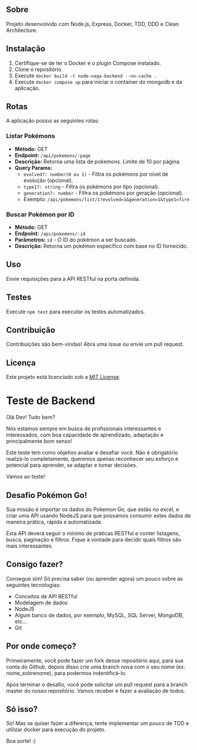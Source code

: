 ## Sobre

Projeto desenvolvido com Node.js, Express, Docker, TDD, DDD e Clean Architecture.

## Instalação

1. Certifique-se de ter o Docker e o plugin Compose instalado.
2. Clone o repositório.
3. Execute `docker build -t node-vaga-backend --no-cache .`
4. Execute `docker compose up` para iniciar o container do mongodb e da aplicação.

## Rotas

A aplicação possui as seguintes rotas:

### Listar Pokémons

- **Método:** GET
- **Endpoint:** `/api/pokemons/:page`
- **Descrição:** Retorna uma lista de pokemons. Limite de 10 por página.
- **Query Params:**
  - `evolved?: number(0 ou 1)` - Filtra os pokémons por nível de evolução (opcional).
  - `type1?: string` - Filtra os pokémons por tipo (opcional).
  - `generation?: number` - Filtra os pokémons por geração (opcional).
  - Exemplo: `/api/pokemons/list/1?evolved=1&generation=1&type1=fire`

### Buscar Pokémon por ID

- **Método:** GET
- **Endpoint:** `/api/pokemons/:id`
- **Parâmetros:** `id` - O ID do pokémon a ser buscado.
- **Descrição:** Retorna um pokémon específico com base no ID fornecido.

## Uso

Envie requisições para a API RESTful na porta definida.

## Testes

Execute `npm test` para executar os testes automatizados.

## Contribuição

Contribuições são bem-vindas! Abra uma issue ou envie um pull request.

## Licença

Este projeto está licenciado sob a [MIT License](LICENSE).

# Teste de Backend

Olá Dev! Tudo bem?

Nós estamos sempre em busca de profissionais interessantes e interessados, com boa capacidade de aprendizado, adaptação e principalmente bom senso!

Este teste tem como objetivo avaliar e desafiar você. Não é obrigatório realizá-lo completamente, queremos apenas reconhecer seu esforço e potencial para aprender, se adaptar e tomar decisões.

Vamos ao teste!

## Desafio Pokémon Go!

Sua missão é importar os dados do Pokemon Go, que estão no excel, e criar uma API usando NodeJS para que possamos consumir estes dados de maneira prática, rápida e automatizada.

Esta API deverá seguir o mínimo de práticas RESTful e conter listagens, busca, paginação e filtros. Fique à vontade para decidir quais filtros são mais interessantes.

## Consigo fazer?

Consegue sim! Só precisa saber (ou aprender agora) um pouco sobre as seguintes tecnologias:

- Conceitos de API RESTful
- Modelagem de dados
- NodeJS
- Algum banco de dados, por exemplo, MySQL, SQL Server, MongoDB, etc...
- Git

## Por onde começo?

Primeiramente, você pode fazer um fork desse repositório aqui, para sua conta do Github, depois disso crie uma branch nova com o seu nome (ex: nome_sobrenome), para podermos indentificá-lo.

Após terminar o desafio, você pode solicitar um pull request para a branch master do nosso repositório. Vamos receber e fazer a avaliação de todos.

## Só isso?

Só! Mas se quiser fazer a diferença, tente implementar um pouco de TDD e utilizar docker para execução do projeto.

Boa sorte! :)

